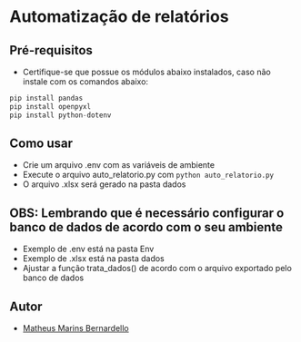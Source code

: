 # Automatização de relatórios

## Pré-requisitos
- Certifique-se que possue os módulos abaixo instalados, caso não instale com os comandos abaixo:
```python
pip install pandas
pip install openpyxl
pip install python-dotenv
```

## Como usar
- Crie um arquivo .env com as variáveis de ambiente
- Execute o arquivo auto_relatorio.py com ```python auto_relatorio.py```
- O arquivo .xlsx será gerado na pasta dados

## OBS: Lembrando que é necessário configurar o banco de dados de acordo com o seu ambiente
- Exemplo de .env está na pasta Env
- Exemplo de .xlsx está na pasta dados
- Ajustar a função trata_dados() de acordo com o arquivo exportado pelo banco de dados

## Autor
- [Matheus Marins Bernardello](mailto:matheus.bernardello@live.com)